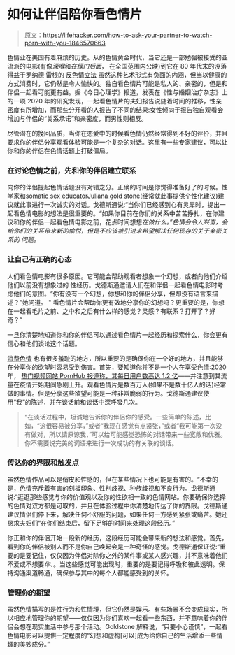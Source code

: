# 如何让伴侣陪你看色情片

> 原文：<https://lifehacker.com/how-to-ask-your-partner-to-watch-porn-with-you-1846570663>

色情业在美国有着麻烦的历史。从的色情黄金时代，当它还是一部勉强被接受的亚流派的电影(有像*深喉*和*在绿门后面*， 在全国范围内公映)到它在 80 年代末的没落得益于罗纳德·雷根的 [反色情立法](https://apnews.com/article/4c25d76ba224744c76a45287dc9483c2) 虽然这种艺术形式有负面的内涵，但当以健康的方式消费时，它仍然是令人愉快的。独自看色情片可能是私人的、亲密的，但是和伴侣一起看可能更有益。据《今日心理学》报道，发表在《性与婚姻治疗杂志》上的一项 2020 年的研究发现，一起看色情片的夫妇报告说随着时间的推移，性亲密度有所增加，而那些分开看的人报告了不同的结果:女性倾向于报告独自观看会增加与伴侣的“关系承诺”和亲密度，而男性则相反。

尽管潜在的挽回品质，当你在恋爱中的时候看色情仍然经常得到不好的评价，并且要求你的伴侣分享观看体验可能是一个复杂的对话。这里有一些专家建议，可以让你和你的伴侣在色情话题上打破僵局。

### 在讨论色情之前，先和你的伴侣建立联系

向你的伴侣提起色情话题没有对错之分。正确的时间是你觉得准备好了的时候。性学家和[somatic sex educator](http://www.boldlyembodied.com/)[Juliana gold stone](http://www.boldlyembodied.com/about-me.html)(经常就此事提供个性化建议)建议就此事进行一次诚实的对话。戈德斯通说:“当你们已经感到心有灵犀时，提出一起看色情电影的想法是很重要的。“如果你目前在你们的关系中苦苦挣扎，在你建议和你的伴侣一起看色情电影之前，花点时间想想*在做什么。”色情会令人兴奋，会给你们的关系带来新的愉悦，但是不应该被引进来希望解决任何现存的关于亲密关系的 问题。*

### 让自己有正确的心态

人们看色情电影有很多原因。它可能会帮助观看者想象一个幻想，或者向他们介绍他们以前没有想象过的 性经历。戈德斯通邀请人们在和伴侣一起看色情电影时考虑他们的意图。“你有没有一个幻想，你想和你的伴侣分享，但却没有语言来描述？”她问道。 " 看色情片会帮助你更有效地分享你的幻想吗？更重要的是，你想在一起看毛片之前、之中和之后有什么样的感觉？灵感？有联系？打开了？好奇？”

一旦你清楚地知道你和你的伴侣可以通过看色情片一起经历和探索什么，你会更有信心和他们谈论这个话题。

[消费色情](https://swell.damewellness.co/porn-is-everyone-doing-it/) 也有很多羞耻的地方，所以重要的是确保你在一个好的地方，并且能够在分享你的欲望时容易受到伤害。首先，要知道你并不是一个人在享受色情:2020 年， [热门视频网站 PornHub 报道称，其每日用户数高达 1.2 亿](https://www.pornhub.com/insights/corona-virus)——并注意到其流量在疫情开始期间急剧上升。观看色情片是数百万人(如果不是数十亿人的话)经常做的事情。但是分享这些欲望可能是一种非常脆弱的行为。戈德斯通建议使用“我”的陈述，并在谈话前和谈话中深呼吸几次。

> “在谈话过程中，坦诚地告诉你的伴侣你的感受。一些简单的陈述，比如，“这很容易被分享，”或者“我现在感觉有点紧张，”或者“我可能第一次没有做对，所以请原谅我，”可以给可能感觉恐怖的对话带来一些宽敞和优雅。你不需要说完美的词语来进行一次成功的有关联的谈话。

### 传达你的界限和触发点

虽然色情作品可以是俏皮和性感的，但在某些情况下也可能是有害的。“不幸的是，色情充斥着有害的刻板印象、性别歧视、种族歧视和不良行为。戈德斯通说:“逛逛那些感觉与你的价值观以及你的性欲相一致的色情网站。你要确保你选择的色情对双方都是可取的，并且在体验过程中你清楚地传达了你的界限。戈德斯通建议情侣们停下来，解决任何不舒服的问题，如果任何一方感到紧张或痛苦。她还恳求夫妇们“在你们结束后，留下足够的时间来处理这段经历。”

你正和你的伴侣开始一段新的经历，这段经历可能会带来新的想法和感觉。首先，看到你的伴侣被别人而不是你自己唤起会是一种奇怪的感觉。戈德斯通保证说:“重要的是要记住，仅仅因为伴侣对除你之外的某件事或某人感兴趣，并不意味着他们不爱或不想要*你*、。当这些感觉可能出现时，重要的是要记得呼吸和彼此透明。保持沟通渠道畅通，确保参与其中的每个人都能感受到的关怀。

### 管理你的期望

虽然色情描写的是性行为和性情境，但它仍然是娱乐。有些场景不会变成现实，所以相应地管理你的期望——仅仅因为你们喜欢一起看一些东西，并不意味着你的伴侣会想在现实生活中参与那个活动。Goldstone 解释说，“只要小心谨慎”，一起看色情电影可以提供一定程度的“幻想和虚构[可以]成为给你自己的生活增添一些情趣的美妙成分。”